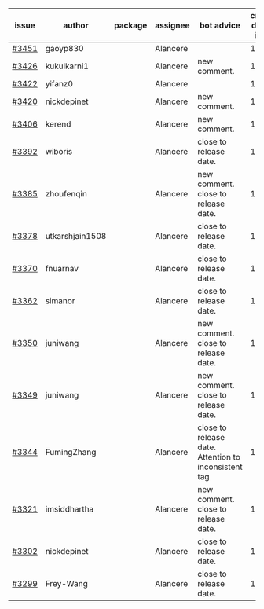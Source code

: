 | issue | author | package | assignee | bot advice | created date of issue | target release date | date from target |
| ------ | ------ | ------ | ------ | ------ | ------ | ------ | :-----: |
| [#3451](https://github.com/Azure/sdk-release-request/issues/3451) | gaoyp830 |  | Alancere |  | 11-23 | 12-23 |  |
| [#3426](https://github.com/Azure/sdk-release-request/issues/3426) | kukulkarni1 |  | Alancere | new comment. | 11-16 | 12-23 |  |
| [#3422](https://github.com/Azure/sdk-release-request/issues/3422) | yifanz0 |  | Alancere |  | 11-16 | 12-23 |  |
| [#3420](https://github.com/Azure/sdk-release-request/issues/3420) | nickdepinet |  | Alancere | new comment. | 11-15 | 12-23 |  |
| [#3406](https://github.com/Azure/sdk-release-request/issues/3406) | kerend |  | Alancere | new comment. | 11-14 | 11-15 |  |
| [#3392](https://github.com/Azure/sdk-release-request/issues/3392) | wiboris |  | Alancere | close to release date.  | 11-09 | 11-25 | 0 |
| [#3385](https://github.com/Azure/sdk-release-request/issues/3385) | zhoufenqin |  | Alancere | new comment. close to release date.  | 11-08 | 11-25 | 0 |
| [#3378](https://github.com/Azure/sdk-release-request/issues/3378) | utkarshjain1508 |  | Alancere | close to release date.  | 11-07 | 11-25 | 0 |
| [#3370](https://github.com/Azure/sdk-release-request/issues/3370) | fnuarnav |  | Alancere | close to release date.  | 11-04 | 11-25 | 0 |
| [#3362](https://github.com/Azure/sdk-release-request/issues/3362) | simanor |  | Alancere | close to release date.  | 11-02 | 11-25 | 0 |
| [#3350](https://github.com/Azure/sdk-release-request/issues/3350) | juniwang |  | Alancere | new comment. close to release date.  | 11-02 | 11-25 | 0 |
| [#3349](https://github.com/Azure/sdk-release-request/issues/3349) | juniwang |  | Alancere | new comment. close to release date.  | 11-02 | 11-25 | 0 |
| [#3344](https://github.com/Azure/sdk-release-request/issues/3344) | FumingZhang |  | Alancere | close to release date.  Attention to inconsistent tag | 11-02 | 11-25 | 0 |
| [#3321](https://github.com/Azure/sdk-release-request/issues/3321) | imsiddhartha |  | Alancere | new comment. close to release date.  | 10-28 | 11-25 | 0 |
| [#3302](https://github.com/Azure/sdk-release-request/issues/3302) | nickdepinet |  | Alancere | close to release date.  | 10-26 | 11-25 | 0 |
| [#3299](https://github.com/Azure/sdk-release-request/issues/3299) | Frey-Wang |  | Alancere | close to release date.  | 10-26 | 11-25 | 0 |
